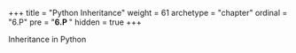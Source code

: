 +++
title = "Python Inheritance"
weight = 61
archetype = "chapter"
ordinal = "6.P"
pre = "<b>6.P </b>"
hidden = true
+++


Inheritance in Python
